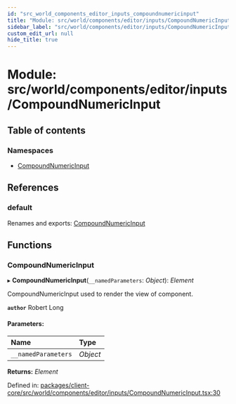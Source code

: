 ```yaml
---
id: "src_world_components_editor_inputs_compoundnumericinput"
title: "Module: src/world/components/editor/inputs/CompoundNumericInput"
sidebar_label: "src/world/components/editor/inputs/CompoundNumericInput"
custom_edit_url: null
hide_title: true
---
```


# Module: src/world/components/editor/inputs/CompoundNumericInput

## Table of contents

### Namespaces

- [CompoundNumericInput](src_world_components_editor_inputs_compoundnumericinput.compoundnumericinput.md)

## References

### default

Renames and exports: [CompoundNumericInput](src_world_components_editor_inputs_compoundnumericinput.md#compoundnumericinput)

## Functions

### CompoundNumericInput

▸ **CompoundNumericInput**(`__namedParameters`: *Object*): *Element*

CompoundNumericInput used to render the view of component.

**`author`** Robert Long

#### Parameters:

| Name | Type |
| :------ | :------ |
| `__namedParameters` | *Object* |

**Returns:** *Element*

Defined in: [packages/client-core/src/world/components/editor/inputs/CompoundNumericInput.tsx:30](https://github.com/xr3ngine/xr3ngine/blob/7e8e151f1/packages/client-core/src/world/components/editor/inputs/CompoundNumericInput.tsx#L30)
